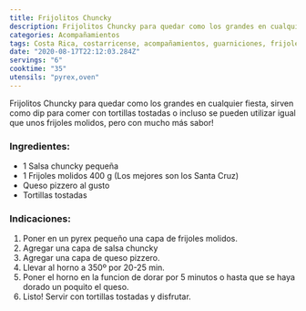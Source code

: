 ```yaml
---
title: Frijolitos Chuncky
description: Frijolitos Chuncky para quedar como los grandes en cualquier fiesta!
categories: Acompañamientos
tags: Costa Rica, costarricense, acompañamientos, guarniciones, frijoles, queso, chunky
date: "2020-08-17T22:12:03.284Z"
servings: "6"
cooktime: "35"
utensils: "pyrex,oven"
---
```

Frijolitos Chuncky para quedar como los grandes en cualquier fiesta, sirven como dip para comer con tortillas tostadas o incluso se pueden utilizar igual que unos frijoles molidos, pero con mucho más sabor!

### Ingredientes:

- 1 Salsa chuncky pequeña
- 1 Frijoles molidos 400 g (Los mejores son los Santa Cruz)
- Queso pizzero al gusto
- Tortillas tostadas

### Indicaciones:

1. Poner en un pyrex pequeño una capa de frijoles molidos.
2. Agregar una capa de salsa chuncky
3. Agregar una capa de queso pizzero.
4. Llevar al horno a 350º por 20-25 min.
5. Poner el horno en la funcion de dorar por 5 minutos o hasta que se haya dorado un poquito el queso.
6. Listo! Servir con tortillas tostadas y disfrutar.
